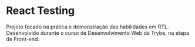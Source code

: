 # React Testing

Projeto focado na prática e demonstração das habilidades em RTL. Desenvolvido durante o curso de Desenvolvimento Web da Trybe, na etapa de Front-end.